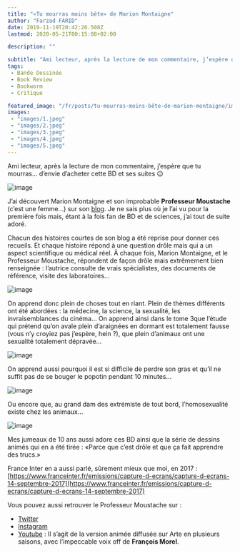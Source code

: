 ```yaml
---
title: "«Tu mourras moins bête» de Marion Montaigne"
author: "Farzad FARID"
date: 2019-11-19T20:42:20.508Z
lastmod: 2020-05-21T00:15:08+02:00

description: ""

subtitle: "Ami lecteur, après la lecture de mon commentaire, j’espère que tu mourras… d’envie d’acheter cette BD et ses suites 😉"
tags:
 - Bande Dessinée
 - Book Review
 - Bookworm
 - Critique

featured_image: "/fr/posts/tu-mourras-moins-bête-de-marion-montaigne/images/1.jpeg" 
images:
 - "images/1.jpeg"
 - "images/2.jpeg"
 - "images/3.jpeg"
 - "images/4.jpeg"
 - "images/5.jpeg"
---
```


Ami lecteur, après la lecture de mon commentaire, j’espère que tu mourras… d’envie d’acheter cette BD et ses suites 😉




![image](images/1.jpeg#layoutTextWidth)



J’ai découvert Marion Montaigne et son improbable **Professeur Moustache** (c’est une femme…) sur son [blog](http://tumourrasmoinsbete.blogspot.com/). Je ne sais plus où je l’ai vu pour la première fois mais, étant à la fois fan de BD et de sciences, j’ai tout de suite adoré.

Chacun des histoires courtes de son blog a été reprise pour donner ces recueils. Et chaque histoire répond à une question drôle mais qui a un aspect scientifique ou médical réel. À chaque fois, Marion Montaigne, et le Professeur Moustache, répondent de façon drôle mais extrêmement bien renseignée : l’autrice consulte de vrais spécialistes, des documents de référence, visite des laboratoires…




![image](images/2.jpeg#layoutTextWidth)



On apprend donc plein de choses tout en riant. Plein de thèmes différents ont été abordées : la médecine, la science, la sexualité, les invraisemblances du cinéma… On apprend ainsi dans le tome 3que l’étude qui prétend qu’on avale plein d’araignées en dormant est totalement fausse (vous n’y croyiez pas j’espère, hein ?), que plein d’animaux ont une sexualité totalement dépravée…




![image](images/3.jpeg#layoutTextWidth)



On apprend aussi pourquoi il est si difficile de perdre son gras et qu’il ne suffit pas de se bouger le popotin pendant 10 minutes…




![image](images/4.jpeg#layoutTextWidth)



Ou encore que, au grand dam des extrémiste de tout bord, l’homosexualité existe chez les animaux…



![image](images/5.jpeg#layoutOutsetCenter)

Mes jumeaux de 10 ans aussi adore ces BD ainsi que la série de dessins animés qui en a été tirée : «Parce que c’est drôle et que ça fait apprendre des trucs.»

France Inter en a aussi parlé, sûrement mieux que moi, en 2017 : [https://www.franceinter.fr/emissions/capture-d-ecrans/capture-d-ecrans-14-septembre-2017](https://www.franceinter.fr/emissions/capture-d-ecrans/capture-d-ecrans-14-septembre-2017)

Vous pouvez aussi retrouver le Professeur Moustache sur :

*   [Twitter](https://twitter.com/prof_moustache?lang=fr)
*   [Instagram](https://www.instagram.com/professeurmoustache/?hl=fr)
*   [Youtube](https://www.youtube.com/channel/UCKtG_lXZk4pRJkapfK0eprA) : Il s’agit de la version animée diffusée sur Arte en plusieurs saisons, avec l’impeccable voix off de **François Morel**.
